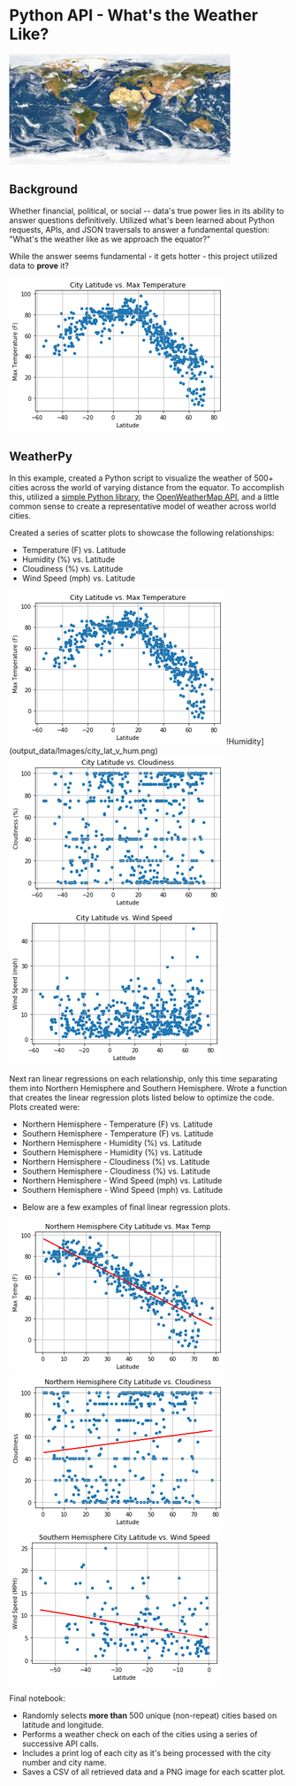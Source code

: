 # Python API - What's the Weather Like?

![globe](output_data/Images/weather_satellite_image.png)

## Background

Whether financial, political, or social -- data's true power lies in its ability to answer questions definitively. Utilized what's been learned about Python requests, APIs, and JSON traversals to answer a fundamental question: "What's the weather like as we approach the equator?"

While the answer seems fundamental - it gets hotter - this project utilized data to **prove** it?

![Equator](output_data/Images/city_lat_v_max_temp.png)

## WeatherPy

In this example, created a Python script to visualize the weather of 500+ cities across the world of varying distance from the equator. To accomplish this, utilized a [simple Python library](https://pypi.python.org/pypi/citipy), the [OpenWeatherMap API](https://openweathermap.org/api), and a little common sense to create a representative model of weather across world cities.

Created a series of scatter plots to showcase the following relationships:

* Temperature (F) vs. Latitude
* Humidity (%) vs. Latitude
* Cloudiness (%) vs. Latitude
* Wind Speed (mph) vs. Latitude

![Temp](output_data/Images/city_lat_v_max_temp.png)
!Humidity](output_data/Images/city_lat_v_hum.png)
![Cloudiness](output_data/Images/city_lat_v_cloud.png)
![Wind Speed](output_data/Images/city_lat_v_wind.png)

Next ran linear regressions on each relationship, only this time separating them into Northern Hemisphere and Southern Hemisphere. Wrote a function that creates the linear regression plots listed below to optimize the code. Plots created were:

* Northern Hemisphere - Temperature (F) vs. Latitude
* Southern Hemisphere - Temperature (F) vs. Latitude
* Northern Hemisphere - Humidity (%) vs. Latitude
* Southern Hemisphere - Humidity (%) vs. Latitude
* Northern Hemisphere - Cloudiness (%) vs. Latitude
* Southern Hemisphere - Cloudiness (%) vs. Latitude
* Northern Hemisphere - Wind Speed (mph) vs. Latitude
* Southern Hemisphere - Wind Speed (mph) vs. Latitude

- Below are a few examples of final linear regression plots.

![Temp Regression](output_data/Images/north_hem_city_lat_v_max_temp.png)
![Cloud Regression](output_data/Images/north_hem_city_lat_v_cloud.png)
![Wind Regression](output_data/Images/south_hem_city_lat_v_wind.png)

Final notebook:

* Randomly selects **more than** 500 unique (non-repeat) cities based on latitude and longitude.
* Performs a weather check on each of the cities using a series of successive API calls.
* Includes a print log of each city as it's being processed with the city number and city name.
* Saves a CSV of all retrieved data and a PNG image for each scatter plot.